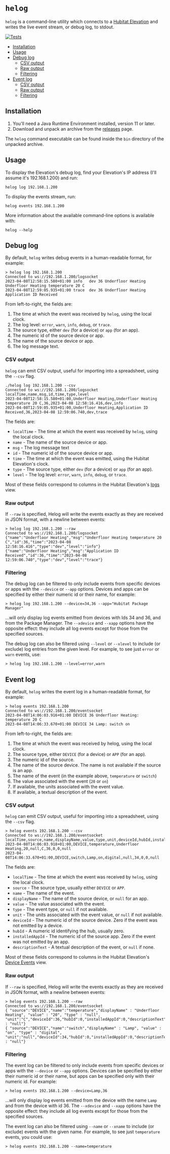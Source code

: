 # `helog`

`helog` is a command-line utility which connects to a [Hubitat Elevation](https://hubitat.com/) and writes the live event stream, or debug log, to stdout.

[![Tests](https://github.com/ianparkinson/helog/actions/workflows/check.yml/badge.svg)](https://github.com/ianparkinson/helog/actions/workflows/check.yml?event=push)

* [Installation](#installation)
* [Usage](#usage)
* [Debug log](#debug-log)
  * [CSV output](#csv-output)
  * [Raw output](#raw-output)
  * [Filtering](#filtering)
* [Event log](#event-log)
    * [CSV output](#csv-output-1)
    * [Raw output](#raw-output-1)
    * [Filtering](#filtering-1)

## Installation

1. You'll need a Java Runtime Environment installed, version 11 or later.
2. Download and unpack an archive from the [releases](https://github.com/ianparkinson/helog/releases) page.

The `helog` command executable can be found inside the `bin` directory of the unpacked archive.

## Usage

To display the Elevation's debug log, find your Elevation's IP address (I'll assume it's 192.168.1.200) and run:

`helog log 192.168.1.200`

To display the events stream, run:

`helog events 192.168.1.200`

More information about the available command-line options is available with:

`helog --help`

## Debug log

By default, `helog` writes debug events in a human-readable format, for example:

```
> helog log 192.168.1.200
Connected to ws://192.168.1.200/logsocket
2023-04-08T12:58:15.580+01:00 info   dev 36 Underfloor Heating  Underfloor Heating temperature 20 C
2023-04-08T12:59:05.935+01:00 trace  dev 36 Underfloor Heating  Application ID Received
```

From left-to-right, the fields are:

1. The time at which the event was received by `helog`, using the local clock.
2. The log level: `error`, `warn`, `info`, `debug`, or `trace`.
3. The source type, either `dev` (for a device) or `app` (for an app).
4. The numeric id of the source device or app.
5. The name of the source device or app.
6. The log message text.

### CSV output

`helog` can emit CSV output, useful for importing into a spreadsheet, using the `--csv` flag.

```
./helog log 192.168.1.200 --csv
Connected to ws://192.168.1.200/logsocket
localTime,name,msg,id,time,type,level
2023-04-08T12:58:15.580+01:00,Underfloor Heating,Underfloor Heating temperature 20 C,36,2023-04-08 12:58:16.416,dev,info
2023-04-08T12:59:05.935+01:00,Underfloor Heating,Application ID Received,36,2023-04-08 12:59:06.740,dev,trace
```

The fields are:
* `localTime` - The time at which the event was received by `helog`, using the local clock.
* `name` - The name of the source device or app.
* `msg` - The log message text
* `id` - The numeric id of the source device or app.
* `time` - The time at which the event was emitted, using the Hubitat Elevation's clock.
* `type` - The source type, either `dev` (for a device) or `app` (for an app).
* `level` - The log level: `error`, `warn`, `info`, `debug`, or `trace`.

Most of these fields correspond to columns in the Hubitat Elevation's [logs](
https://docs2.hubitat.com/en/user-interface/advanced-features/logs) view.

### Raw output

If `--raw` is specified, Helog will write the events exactly as they are received in JSON format, with a newline
between events:

```
> helog log 192.168.1.200 --raw
Connected to ws://192.168.1.200/logsocket
{"name":"Underfloor Heating","msg":"Underfloor Heating temperature 20 C","id":36,"time":"2023-04-08 12:58:16.416","type":"dev","level":"info"}
{"name":"Underfloor Heating","msg":"Application ID Received","id":36,"time":"2023-04-08 12:59:06.740","type":"dev","level":"trace"}
```

### Filtering

The debug log can be filtered to only include events from specific devices or apps with the `--device` or `--app`
options. Devices and apps can be specified by either their numeric id or their name, for example:

```
> helog log 192.168.1.200 --device=34,36 --app="Hubitat Package Manager"
```

...will only display log events emitted from devices with Ids 34 and 36, and from the Package Manager. The `--xdevice`
and `--xapp` options have the opposite effect: they include all log events except for those from the
specified sources.

The debug log can also be filtered using `--level` or `--xlevel` to include (or exclude) log entries from the given
level. For example, to see just `error` or `warn` events, use:

```
> helog log 192.168.1.200 --level=error,warn
```

## Event log

By default, `helog` writes the event log in a human-readable format, for example:

```
> helog events 192.168.1.200
Connected to ws://192.168.1.200/eventsocket
2023-04-08T14:06:03.916+01:00 DEVICE 36 Underfloor Heating: temperature 20 C
2023-04-08T14:06:33.670+01:00 DEVICE 34 Lamp: switch on
```

From left-to-right, the fields are:

1. The time at which the event was received by helog, using the local clock.
2. The source type, either `DEVICE` (for a device) or `APP` (for an app).
3. The numeric id of the source.
4. The name of the source device. The name is not available if the source is an app.
5. The name of the event (in the example above, `temperature` or `switch`)
6. The value associated with the event (`20` or `on`)
7. If available, the units associated with the event value.
8. If available, a textual description of the event.

### CSV output

`helog` can emit CSV output, useful for importing into a spreadsheet, using the `--csv` flag.

```
> helog events 192.168.1.200 --csv
Connected to ws://192.168.1.200/eventsocket
localTime,source,name,displayName,value,type,unit,deviceId,hubId,installedAppId,descriptionText
2023-04-08T14:06:03.918+01:00,DEVICE,temperature,Underfloor Heating,20,null,C,36,0,0,null
2023-04-08T14:06:33.670+01:00,DEVICE,switch,Lamp,on,digital,null,34,0,0,null
```

The fields are:
* `localTime` - The time at which the event was received by `helog`, using the local clock.
* `source` - The source type, usually either `DEVICE` or `APP`.
* `name` - The name of the event.
* `displayName` - The name of the source device, or `null` for an app.
* `value` - The value associated with the event.
* `type` - The event type, or `null` if not available.
* `unit` - The units associated with the event value, or `null` if not available.
* `deviceId` - The numeric id of the source device. Zero if the event was not emitted by a device.
* `hubId` - A numeric id identifying the hub, usually zero.
* `installedAppId` - The numeric id of the source app. Zero if the event was not emitted by an app.
* `descriptionText` - A textual description of the event, or `null` if none.

Most of these fields correspond to columns in the Hubitat Elevation's [Device Events](
https://docs2.hubitat.com/user-interface/devices/device-events) view.

### Raw output

If `--raw` is specified, Helog will write the events exactly as they are received in JSON format, with a newline
between events:

```
> helog events 192.168.1.200 --raw
Connected to ws://192.168.1.200/eventsocket
{ "source":"DEVICE","name":"temperature","displayName" : "Underfloor Heating", "value" : "20", "type" : "null", "unit":"C","deviceId":36,"hubId":0,"installedAppId":0,"descriptionText" : "null"}
{ "source":"DEVICE","name":"switch","displayName" : "Lamp", "value" : "on", "type" : "digital", "unit":"null","deviceId":34,"hubId":0,"installedAppId":0,"descriptionText" : "null"}
```

### Filtering

The event log can be filtered to only include events from specific devices or apps with the `--device` or `--app`
options. Devices can be specified by either their numeric id or their name, but apps can be specified only with
their numeric id. For example:

```
> helog events 192.168.1.200 --device=Lamp,36
```

...will only display log events emitted from the device with the name `Lamp` and from the device with id 36.
The `--xdevice` and `--xapp` options have the opposite effect: they include all log events except for those from
the specified sources.

The event log can also be filtered using `--name` or `--xname` to include (or exclude) events with the given
name. For example, to see just `temperature` events, you could use:

```
> helog events 192.168.1.200 --name=temperature
```
